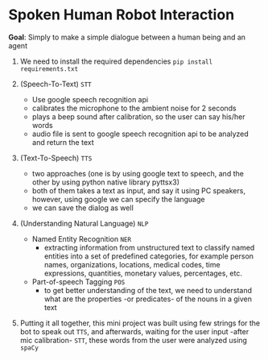 # Spoken Human Robot Interaction

**Goal**: Simply to make a simple dialogue between a human being and an agent

1. We need to install the required dependencies `pip install requirements.txt`

2. (Speech-To-Text) `STT`

   - Use google speech recognition api
   - calibrates the microphone to the ambient noise for 2 seconds
   - plays a beep sound after calibration, so the user can say his/her words
   - audio file is sent to google speech recognition api to be analyzed and return the text

3. (Text-To-Speech) `TTS`

   - two approaches (one is by using google text to speech, and the other by using python native library pyttsx3)
   - both of them takes a text as input, and say it using PC speakers, however, using google we can specify the language
   - we can save the dialog as well

4. (Understanding Natural Language) `NLP`

   - Named Entity Recognition `NER`
     - extracting information from unstructured text to classify named entities into a set of predefined categories, for example person names, organizations, locations, medical codes, time expressions, quantities, monetary values, percentages, etc.
   - Part-of-speech Tagging `POS`
     - to get better understanding of the text, we need to understand what are the properties -or predicates- of the nouns in a given text

5. Putting it all together, this mini project was built using few strings for the bot to speak out `TTS`, and afterwards, waiting for the user input -after mic calibration- `STT`, these words from the user were analyzed using `spaCy`

